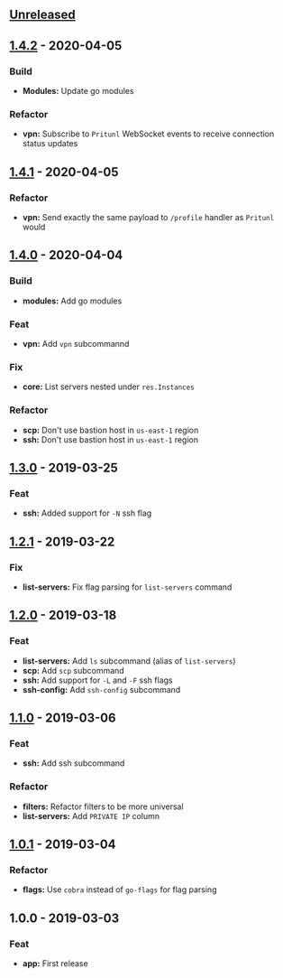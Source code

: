 <a name="unreleased"></a>
## [Unreleased]


<a name="1.4.2"></a>
## [1.4.2] - 2020-04-05
### Build
- **Modules:** Update go modules

### Refactor
- **vpn:** Subscribe to `Pritunl` WebSocket events to receive connection status updates


<a name="1.4.1"></a>
## [1.4.1] - 2020-04-05
### Refactor
- **vpn:** Send exactly the same payload to `/profile` handler as `Pritunl` would


<a name="1.4.0"></a>
## [1.4.0] - 2020-04-04
### Build
- **modules:** Add go modules

### Feat
- **vpn:** Add `vpn` subcommannd

### Fix
- **core:** List servers nested under `res.Instances`

### Refactor
- **scp:** Don't use bastion host in `us-east-1` region
- **ssh:** Don't use bastion host in `us-east-1` region


<a name="1.3.0"></a>
## [1.3.0] - 2019-03-25
### Feat
- **ssh:** Added support for `-N` ssh flag


<a name="1.2.1"></a>
## [1.2.1] - 2019-03-22
### Fix
- **list-servers:** Fix flag parsing for `list-servers` command


<a name="1.2.0"></a>
## [1.2.0] - 2019-03-18
### Feat
- **list-servers:** Add `ls` subcommand (alias of `list-servers`)
- **scp:** Add `scp` subcommand
- **ssh:** Add support for `-L` and `-F` ssh flags
- **ssh-config:** Add `ssh-config` subcommand


<a name="1.1.0"></a>
## [1.1.0] - 2019-03-06
### Feat
- **ssh:** Add ssh subcommand

### Refactor
- **filters:** Refactor filters to be more universal
- **list-servers:** Add `PRIVATE IP` column


<a name="1.0.1"></a>
## [1.0.1] - 2019-03-04
### Refactor
- **flags:** Use `cobra` instead of `go-flags` for flag parsing


<a name="1.0.0"></a>
## 1.0.0 - 2019-03-03
### Feat
- **app:** First release


[Unreleased]: https://github.com/gr00by87/fst/compare/1.4.2...HEAD
[1.4.2]: https://github.com/gr00by87/fst/compare/1.4.1...1.4.2
[1.4.1]: https://github.com/gr00by87/fst/compare/1.4.0...1.4.1
[1.4.0]: https://github.com/gr00by87/fst/compare/1.3.0...1.4.0
[1.3.0]: https://github.com/gr00by87/fst/compare/1.2.1...1.3.0
[1.2.1]: https://github.com/gr00by87/fst/compare/1.2.0...1.2.1
[1.2.0]: https://github.com/gr00by87/fst/compare/1.1.0...1.2.0
[1.1.0]: https://github.com/gr00by87/fst/compare/1.0.1...1.1.0
[1.0.1]: https://github.com/gr00by87/fst/compare/1.0.0...1.0.1
